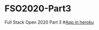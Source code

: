 # FSO2020-Part3
Full Stack Open 2020 Part 3
#[App in heroku](https://pacific-bayou-72349.herokuapp.com/)
